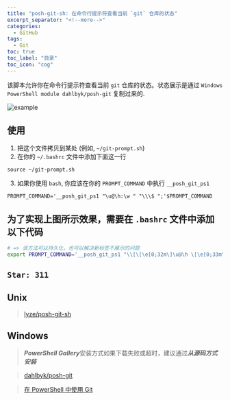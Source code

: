 ```yaml
---
title: "posh-git-sh: 在命令行提示符查看当前 `git` 仓库的状态"
excerpt_separator: "<!--more-->"
categories:
  - GitHub
tags:
  - Git
toc: true
toc_label: "目录"
toc_icon: "cog"
---
```


该脚本允许你在命令行提示符查看当前 `git` 仓库的状态。状态展示是通过 `Windows PowerShell module dahlbyk/posh-git` 复制过来的.

<!--more-->

![example](https://i.loli.net/2021/05/30/b4FpQRVyrTUP9Kh.png)

## 使用
1. 把这个文件拷贝到某处 (例如, `~/git-prompt.sh`)
2. 在你的 `~/.bashrc` 文件中添加下面这一行
```shell
source ~/git-prompt.sh
```
3. 如果你使用 `bash`, 你应该在你的 `PROMPT_COMMAND` 中执行 `__posh_git_ps1`
```shell
PROMPT_COMMAND='__posh_git_ps1 "\u@\h:\w " "\\\$ ";'$PROMPT_COMMAND
```

## 为了实现上图所示效果，需要在 `.bashrc` 文件中添加以下代码

```bash
# => 该方法可以持久化，也可以解决新标签不展示的问题
export PROMPT_COMMAND='__posh_git_ps1 "\\[\[\e[0;32m\]\u@\h \[\e[0;33m\]\w" " \[\e[1;34m\]\n\$\[\e[0m\] ";'$PROMPT_COMMAND
```

## `Star: 311`

## Unix
> [lyze/posh-git-sh](https://github.com/lyze/posh-git-sh)

## Windows
> ***PowerShell Gallery***安装方式如果下载失败或超时，建议通过***从源码方式安装***

> [dahlbyk/posh-git](https://github.com/dahlbyk/posh-git)

> [在 PowerShell 中使用 Git](https://git-scm.com/book/zh/v2/%E9%99%84%E5%BD%95-A%3A-%E5%9C%A8%E5%85%B6%E5%AE%83%E7%8E%AF%E5%A2%83%E4%B8%AD%E4%BD%BF%E7%94%A8-Git-Git-%E5%9C%A8-PowerShell-%E4%B8%AD%E4%BD%BF%E7%94%A8-Git)
